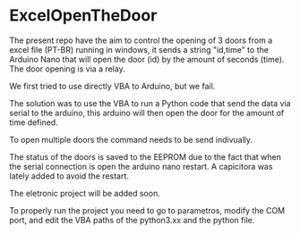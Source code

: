 # ExcelOpenTheDoor

The present repo have the aim to control the opening of 3 doors from a excel file (PT-BR) running in windows, it sends a string "id,time" to the Arduino Nano that will open the door (id) by the amount of seconds (time). The door opening is via a relay.

We first tried to use directly VBA to Arduino, but we fail.

The solution was to use the VBA to run a Python code that send the data via serial to the arduino, this arduino will then open the door for the amount of time defined.

To open multiple doors the command needs to be send indivually. 

The status of the doors is saved to the EEPROM due to the fact that when the serial connection is open the arduino nano restart. A capicitora was lately added to avoid the restart.

The eletronic project will be added soon.

To properly run the project you need to go to parametros, modify the COM port, and edit the VBA paths of the python3.xx and the python file.
